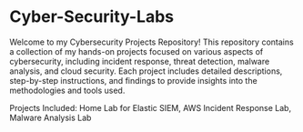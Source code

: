 # Cyber-Security-Labs

Welcome to my Cybersecurity Projects Repository! This repository contains a collection of my hands-on projects focused on various aspects of cybersecurity, including incident response, threat detection, malware analysis, and cloud security. Each project includes detailed descriptions, step-by-step instructions, and findings to provide insights into the methodologies and tools used.


Projects Included:
Home Lab for Elastic SIEM, 
AWS Incident Response Lab, 
Malware Analysis Lab

